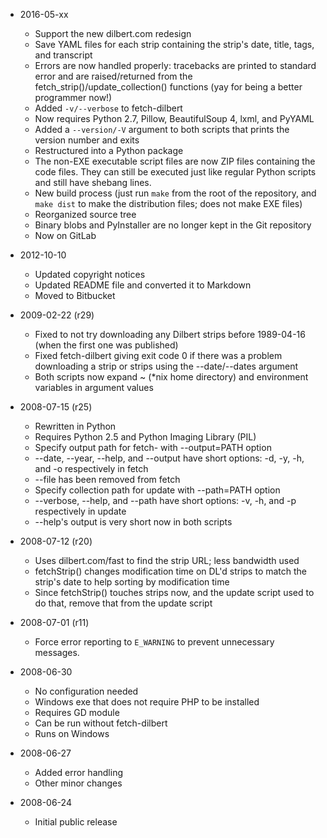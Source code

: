 * 2016-05-xx
    * Support the new dilbert.com redesign
    * Save YAML files for each strip containing the strip's date, title, tags,
      and transcript
    * Errors are now handled properly:  tracebacks are printed to standard
      error and are raised/returned from the fetch_strip()/update_collection()
      functions (yay for being a better programmer now!)
    * Added `-v/--verbose` to fetch-dilbert
    * Now requires Python 2.7, Pillow, BeautifulSoup 4, lxml, and PyYAML
    * Added a `--version/-V` argument to both scripts that prints the version
      number and exits
    * Restructured into a Python package
    * The non-EXE executable script files are now ZIP files containing the
      code files.  They can still be executed just like regular Python scripts
      and still have shebang lines.
    * New build process (just run `make` from the root of the repository,
      and `make dist` to make the distribution files; does not make EXE files)
    * Reorganized source tree
    * Binary blobs and PyInstaller are no longer kept in the Git repository
    * Now on GitLab

* 2012-10-10
    * Updated copyright notices
    * Updated README file and converted it to Markdown
    * Moved to Bitbucket

* 2009-02-22 (r29)
    * Fixed to not try downloading any Dilbert strips before 1989-04-16 (when
      the first one was published)
    * Fixed fetch-dilbert giving exit code 0 if there was a problem downloading
      a strip or strips using the --date/--dates argument
    * Both scripts now expand ~ (\*nix home directory) and environment variables
      in argument values

* 2008-07-15 (r25)
    * Rewritten in Python
    * Requires Python 2.5 and Python Imaging Library (PIL)
    * Specify output path for fetch- with --output=PATH option
    * --date, --year, --help, and --output have short options:  -d, -y, -h, and
      -o respectively in fetch
    * --file has been removed from fetch 
    * Specify collection path for update with --path=PATH option
    * --verbose, --help, and --path have short options:  -v, -h, and -p
      respectively in update
    * --help's output is very short now in both scripts

* 2008-07-12 (r20)
    * Uses dilbert.com/fast to find the strip URL; less bandwidth used
    * fetchStrip() changes modification time on DL'd strips to match the strip's
      date to help sorting by modification time
    * Since fetchStrip() touches strips now, and the update script used to do
      that, remove that from the update script 

* 2008-07-01 (r11)
    * Force error reporting to `E_WARNING` to prevent unnecessary messages. 

* 2008-06-30
    * No configuration needed
    * Windows exe that does not require PHP to be installed
    * Requires GD module
    * Can be run without fetch-dilbert
    * Runs on Windows 

* 2008-06-27
    * Added error handling
    * Other minor changes 

* 2008-06-24
    * Initial public release 

